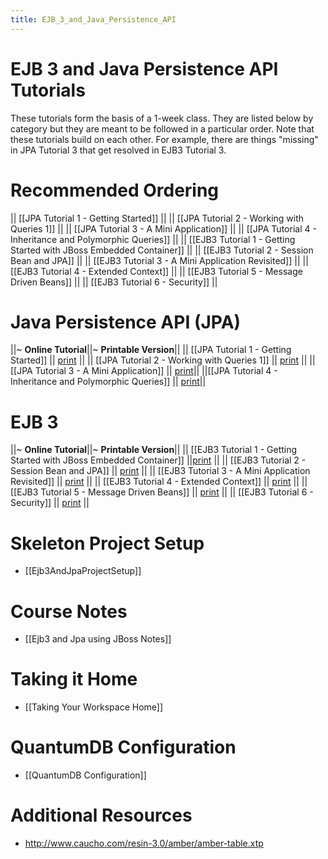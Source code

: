 ```yaml
---
title: EJB_3_and_Java_Persistence_API
---
```

# EJB 3 and Java Persistence API Tutorials

These tutorials form the basis of a 1-week class. They are listed below by category but they are meant to be followed in a particular order. Note that these tutorials build on each other. For example, there are things "missing" in JPA Tutorial 3 that get resolved in EJB3 Tutorial 3.

# Recommended Ordering
|| [[JPA Tutorial 1 - Getting Started]] ||
|| [[JPA Tutorial 2 - Working with Queries 1]] ||
|| [[JPA Tutorial 3 - A Mini Application]]  ||
|| [[JPA Tutorial 4 - Inheritance and Polymorphic Queries]] ||
|| [[EJB3 Tutorial 1 - Getting Started with JBoss Embedded Container]] ||
|| [[EJB3 Tutorial 2 - Session Bean and JPA]] ||
|| [[EJB3 Tutorial 3 - A Mini Application Revisited]] ||
|| [[EJB3 Tutorial 4 - Extended Context]] ||
|| [[EJB3 Tutorial 5 - Message Driven Beans]] ||
|| [[EJB3 Tutorial 6 - Security]] ||

# Java Persistence API (JPA)

||~ **Online Tutorial**||~ **Printable Version**||
|| [[JPA Tutorial 1 - Getting Started]] || [print](http://schuchert.wikispaces.com/JPA%20Tutorial%201%20-%20Getting%20Started?f=print) ||
|| [[JPA Tutorial 2 - Working with Queries 1]] || [print](http://schuchert.wikispaces.com/JPA+Tutorial+2+-+Working+with+Queries+1?f=print) ||
|| [[JPA Tutorial 3 - A Mini Application]] || [print](http://schuchert.wikispaces.com/Jpa+Tutorial+3+-+A+Mini+Application+Printable?f=print)||
||[[JPA Tutorial 4 - Inheritance and Polymorphic Queries]] || [print](http://schuchert.wikispaces.com/JPA+Tutorial+4+-+Inheritance+and+Polymorphic+Queries?f=print)||

# EJB 3

||~ **Online Tutorial**||~ **Printable Version**||
|| [[EJB3 Tutorial 1 - Getting Started with JBoss Embedded Container]] ||[print](http://schuchert.wikispaces.com/Ejb3+Tutorial+1+-+Printable?f=print) ||
|| [[EJB3 Tutorial 2 - Session Bean and JPA]] || [print](http://schuchert.wikispaces.com/Ejb+3+Tutorial+2+-+Printable?f=print) ||
|| [[EJB3 Tutorial 3 - A Mini Application Revisited]] || [print](http://schuchert.wikispaces.com/Ejb3Tutorial3+-+A+Mini+Aplication+Revisited+Printable?f=print) ||
|| [[EJB3 Tutorial 4 - Extended Context]] || [print](http://schuchert.wikispaces.com/EJB3+Tutorial+4+-+Extended+Context?f=print) ||
|| [[EJB3 Tutorial 5 - Message Driven Beans]] || [print](http://schuchert.wikispaces.com/EJB3+Tutorial+5+-+Message+Driven+Beans?f=print) ||
|| [[EJB3 Tutorial 6 - Security]] || [print](http://schuchert.wikispaces.com/EJB3+Tutorial+6+-+Security?f=print) ||

# Skeleton Project Setup
* [[Ejb3AndJpaProjectSetup]]

# Course Notes
* [[Ejb3 and Jpa using JBoss Notes]]

# Taking it Home
* [[Taking Your Workspace Home]]

# QuantumDB Configuration
* [[QuantumDB Configuration]]

# Additional Resources
* <http://www.caucho.com/resin-3.0/amber/amber-table.xtp>
